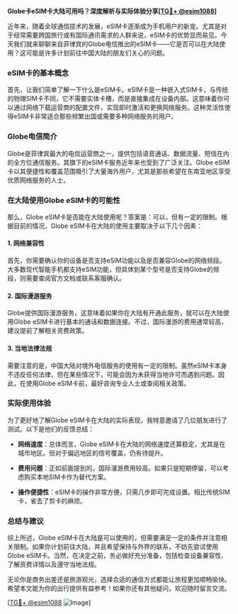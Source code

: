 **Globe卡eSIM卡大陆可用吗？深度解析与实际体验分享[[TG💪+ @esim1088](https://t.me/s/esim1088)]**

近年来，随着全球通信技术的发展，eSIM卡逐渐成为手机用户的新宠。尤其是对于经常需要跨国旅行或有国际通讯需求的人群来说，eSIM卡的优势显而易见。今天我们就来聊聊来自菲律宾的Globe电信推出的eSIM卡——它是否可以在大陆使用？这可能是许多计划前往中国大陆的朋友们关心的问题。

### eSIM卡的基本概念

首先，让我们简单了解一下什么是eSIM卡。eSIM卡是一种嵌入式SIM卡，与传统的物理SIM卡不同，它不需要实体卡槽，而是直接集成在设备内部。这意味着你可以通过网络下载运营商的配置文件，实现即时激活和更换网络服务。这种灵活性使得eSIM卡非常适合那些频繁出国或需要多种网络服务的用户。

### Globe电信简介

Globe是菲律宾最大的电信运营商之一，提供包括语音通话、数据流量、短信在内的全方位通信服务。其旗下的eSIM卡服务近年来也受到了广泛关注。Globe eSIM卡以其便捷性和覆盖范围吸引了大量海外用户，尤其是那些希望在东南亚地区享受优质网络服务的人士。

### 在大陆使用Globe eSIM卡的可能性

那么，Globe eSIM卡是否能在大陆使用呢？答案是：可以，但有一定的限制。根据目前的情况，Globe eSIM卡在大陆的使用主要取决于以下几个因素：

#### 1. 网络兼容性

首先，你需要确认你的设备是否支持eSIM功能以及是否兼容Globe的网络频段。大多数现代智能手机都支持eSIM功能，但具体到某个型号是否支持Globe的频段，则需要查阅官方文档或联系客服确认。

#### 2. 国际漫游服务

Globe提供国际漫游服务，这意味着如果你在大陆有开通此服务，就可以在大陆使用Globe eSIM卡进行基本的通话和数据连接。不过，国际漫游的费用通常较高，建议提前了解相关资费政策。

#### 3. 当地法律法规

需要注意的是，中国大陆对境外电信服务的使用有一定的限制。虽然eSIM卡本身不违反任何法律，但在某些情况下，可能会因为未获得当地许可而遇到问题。因此，在使用Globe eSIM卡前，最好咨询专业人士或查阅相关政策。

### 实际使用体验

为了更好地了解Globe eSIM卡在大陆的实际表现，我特意邀请了几位朋友进行了测试。以下是他们的反馈总结：

- **网络速度**：总体而言，Globe eSIM卡在大陆的网络速度还算稳定，尤其是在城市地区。但对于偏远地区的信号覆盖，仍有待提升。
  
- **费用问题**：正如前面提到的，国际漫游费用较高。如果只是短期停留，可以考虑购买本地SIM卡作为替代方案。

- **操作便捷性**：eSIM卡的操作非常方便，只需几步即可完成设置。相比传统SIM卡，省去了剪卡的麻烦。

### 总结与建议

综上所述，Globe eSIM卡在大陆是可以使用的，但需要满足一定的条件并注意相关限制。如果你计划前往大陆，并且希望保持与外界的联系，不妨先尝试使用Globe eSIM卡。当然，在决定之前，务必做好充分准备，包括检查设备兼容性、了解资费详情以及遵守当地法规。

无论你是商务出差还是旅游观光，选择合适的通信方式都能让旅程更加顺畅愉快。希望本文能为你的出行提供有益参考！如果你还有其他疑问，欢迎随时留言交流。

[[TG💪+ @esim1088](https://t.me/s/esim1088) ![Image](https://i.postimg.cc/4NQfJmqS/Snipaste-2025-05-13-00-14-12.png)]